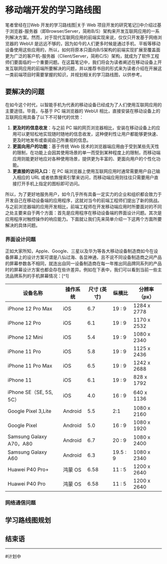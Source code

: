 # 移动端开发的学习路线图

笔者曾经在[[Web 开发的学习路线图|关于 Web 项目开发的研究笔记]]中介绍过基于浏览器-服务器（即Browser/Server，简称B/S）架构来开发互联网应用的一系列解决方案。然而，对于现代互联网应用的前端实现来说，仅仅只开发基于网络浏览器的 WebUI 是远远不够的，因为如今的人们更多时候是通过手机、平板等移动设备使用这些应用的，所以，如何将原本只面向B/S架构的前端实现扩展至覆盖面更为广泛的客户机-服务器（Client/Server，简称C/S）架构，就成为了软件工程师们要面临的一个重要问题。在这篇笔记中，我们将会为读者阐述在移动设备上开发互联网应用的前端所要解决的问题，并以推荐书目的形式来为读者介绍在开展这一类前端项目时需要掌握的知识，并规划相关的学习路线图，以供参考。

## 要解决的问题

在如今这个时代，以智能手机为代表的移动设备已经成为了人们使用互联网应用的主要途径。毕竟，与基于 PC 端浏览器的 WebUI 相比，直接安装在移动设备上的互联网应用具备了以下不可替代的优势：

1. **更及时的信息收发**：与之前 PC 端的网页浏览器相比，安装在移动设备上的应用可以更轻松地实现随时随地的信息收发，这种便利性让用户都能够更快速、更及时地发布或查阅自己所重视的信息。
2. **更面向用户的功能**：基于传统 Web 技术的浏览器端应用由于受到某些先天性的限制，在功能上会因其使用场景的单一而受到某种程度上的限制，而移动端应用则能更好地应对各种使用场景，提供更为丰富的、更面向用户的个性化功能。
3. **更直接的访问入口**：在 PC 端浏览器上使用互联网应用时通常需要用户自己输入相应的 URL 或者依靠搜索引擎来访问，而移动端应用则往往只需要用户直接打开手机上指定的图标即可访问。

所以，为了更好地服务用户，如今几乎所有具备一定实力的企业和组织都会致力于开发自己在移动设备端的应用程序，这就对当今的前端工程师们提出了新的挑战。与之前浏览器端的应用开发相比，前端工程师在开发移动端应用时所要面对的不同之处主要来自于两个方面：首先是应用程序在移动设备端的界面设计问题。其次是应用程序对触控操作的响应能力。下面就让我们先来简单介绍一下这两个方面所要解决的具体问题。

### 界面设计问题

正如大家所知，Apple、Google、三星以及华为等各大移动设备制造商如今在设备屏幕上的设计方案可谓是八仙过海、各显神通，且不说不同设备制造商之间产品的屏幕参数各不相同，就连出自同一设备制造商在每一年推出同品牌同系列的产品时的屏幕设计方案也都会存在些许差异。例如在下表中，我们可以看到当前一些主流品牌系列的手机屏幕情况：[^1]

| 设备名称                       | 操作系统 | 尺寸 (英寸) | 纵横比   | 分辨率（px）    |
| ------------------------------ | -------- | ----------- | -------- | -------------- |
| iPhone 12 Pro Max              | iOS      | 6.7         | 19 : 9   | 1284 x 2778    |
| iPhone 12 Pro                  | iOS      | 6.1         | 19 : 9   | 1170 x 2532    |
| iPhone 12 Mini                 | iOS      | 5.4         | 19 : 9   | 1080 x 2340    |
| iPhone 11 Pro                  | iOS      | 5.8         | 19 : 9   | 1125 x 2436    |
| iPhone 11 Pro Max              | iOS      | 6.5         | 19 : 9   | 1242 x 2688    |
| iPhone 11                      | iOS      | 6.1         | 19 : 9   | 828 x 1792     |
| iPhone SE（SE, 5S, 5C）        | iOS      | 4.0         | 16 : 9   | 640 x 1136     |
| Google Pixel 3,Lite            | Android  | 5.5         | 2:1      | 1080 x 2160    |
| Google Pixel                   | Android  | 5.0         | 16 : 9   | 1080 x 1920    |
| Samsung Galaxy A70，A80        | Android  | 6.7         | 20 : 9   | 1080 x 2400    |
| Samsung Galaxy A60             | Android  | 6.3         | 19.5 : 9 | 1080 x 2340    |
| Huawei P40 Pro+                | 鸿蒙 OS  | 6.58        | 11 : 5   | 1200 x 2640    |
| Huawei P40 Pro                 | 鸿蒙 OS  | 6.58        | 11 : 5   | 1200 x 2640    |

### 网络通信问题

## 学习路线图规划

## 结束语

---
#计划中
